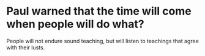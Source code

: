 # Paul warned that the time will come when people will do what?

People will not endure sound teaching, but will listen to teachings that agree with their lusts.
